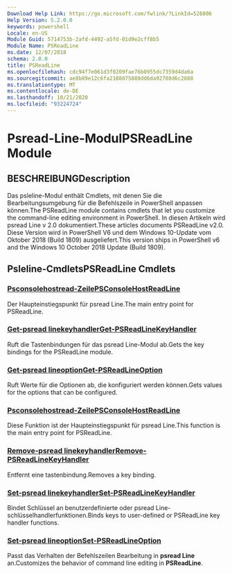 ```yaml
---
Download Help Link: https://go.microsoft.com/fwlink/?LinkId=528806
Help Version: 5.2.0.0
keywords: powershell
Locale: en-US
Module Guid: 5714753b-2afd-4492-a5fd-01d9e2cff8b5
Module Name: PSReadLine
ms.date: 12/07/2018
schema: 2.0.0
title: PSReadLine
ms.openlocfilehash: cdc94f7e061d3f0209fae76b0955dc7359d4da6a
ms.sourcegitcommit: ae8b89e12c6fa2108075888dd6da92788d6c2888
ms.translationtype: MT
ms.contentlocale: de-DE
ms.lasthandoff: 10/21/2020
ms.locfileid: "93224724"
---
```

# <span data-ttu-id="ba40a-103">Psread-Line-Modul</span><span class="sxs-lookup"><span data-stu-id="ba40a-103">PSReadLine Module</span></span>

## <span data-ttu-id="ba40a-104">BESCHREIBUNG</span><span class="sxs-lookup"><span data-stu-id="ba40a-104">Description</span></span>

<span data-ttu-id="ba40a-105">Das psleline-Modul enthält Cmdlets, mit denen Sie die Bearbeitungsumgebung für die Befehlszeile in PowerShell anpassen können.</span><span class="sxs-lookup"><span data-stu-id="ba40a-105">The PSReadLine module contains cmdlets that let you customize the command-line editing environment in PowerShell.</span></span> <span data-ttu-id="ba40a-106">In diesen Artikeln wird psread Line v 2.0 dokumentiert.</span><span class="sxs-lookup"><span data-stu-id="ba40a-106">These articles documents PSReadLine v2.0.</span></span> <span data-ttu-id="ba40a-107">Diese Version wird in PowerShell V6 und dem Windows 10-Update vom Oktober 2018 (Build 1809) ausgeliefert.</span><span class="sxs-lookup"><span data-stu-id="ba40a-107">This version ships in PowerShell v6 and the Windows 10 October 2018 Update (Build 1809).</span></span>

## <span data-ttu-id="ba40a-108">Psleline-Cmdlets</span><span class="sxs-lookup"><span data-stu-id="ba40a-108">PSReadLine Cmdlets</span></span>

### [<span data-ttu-id="ba40a-109">Psconsolehostread-Zeile</span><span class="sxs-lookup"><span data-stu-id="ba40a-109">PSConsoleHostReadLine</span></span>](PSConsoleHostReadLine.md)
<span data-ttu-id="ba40a-110">Der Haupteinstiegspunkt für psread Line.</span><span class="sxs-lookup"><span data-stu-id="ba40a-110">The main entry point for PSReadLine.</span></span>

### [<span data-ttu-id="ba40a-111">Get-psread linekeyhandler</span><span class="sxs-lookup"><span data-stu-id="ba40a-111">Get-PSReadLineKeyHandler</span></span>](Get-PSReadLineKeyHandler.md)
<span data-ttu-id="ba40a-112">Ruft die Tastenbindungen für das psread Line-Modul ab.</span><span class="sxs-lookup"><span data-stu-id="ba40a-112">Gets the key bindings for the PSReadLine module.</span></span>

### [<span data-ttu-id="ba40a-113">Get-psread lineoption</span><span class="sxs-lookup"><span data-stu-id="ba40a-113">Get-PSReadLineOption</span></span>](Get-PSReadLineOption.md)
<span data-ttu-id="ba40a-114">Ruft Werte für die Optionen ab, die konfiguriert werden können.</span><span class="sxs-lookup"><span data-stu-id="ba40a-114">Gets values for the options that can be configured.</span></span>

### [<span data-ttu-id="ba40a-115">Psconsolehostread-Zeile</span><span class="sxs-lookup"><span data-stu-id="ba40a-115">PSConsoleHostReadLine</span></span>](PSConsoleHostReadLine.md)
<span data-ttu-id="ba40a-116">Diese Funktion ist der Haupteinstiegspunkt für psread Line.</span><span class="sxs-lookup"><span data-stu-id="ba40a-116">This function is the main entry point for PSReadLine.</span></span>

### [<span data-ttu-id="ba40a-117">Remove-psread linekeyhandler</span><span class="sxs-lookup"><span data-stu-id="ba40a-117">Remove-PSReadLineKeyHandler</span></span>](Remove-PSReadLineKeyHandler.md)
<span data-ttu-id="ba40a-118">Entfernt eine tastenbindung.</span><span class="sxs-lookup"><span data-stu-id="ba40a-118">Removes a key binding.</span></span>

### [<span data-ttu-id="ba40a-119">Set-psread linekeyhandler</span><span class="sxs-lookup"><span data-stu-id="ba40a-119">Set-PSReadLineKeyHandler</span></span>](Set-PSReadLineKeyHandler.md)
<span data-ttu-id="ba40a-120">Bindet Schlüssel an benutzerdefinierte oder psread Line-schlüsselhandlerfunktionen.</span><span class="sxs-lookup"><span data-stu-id="ba40a-120">Binds keys to user-defined or PSReadLine key handler functions.</span></span>

### [<span data-ttu-id="ba40a-121">Set-psread lineoption</span><span class="sxs-lookup"><span data-stu-id="ba40a-121">Set-PSReadLineOption</span></span>](Set-PSReadLineOption.md)
<span data-ttu-id="ba40a-122">Passt das Verhalten der Befehlszeilen Bearbeitung in **psread Line** an.</span><span class="sxs-lookup"><span data-stu-id="ba40a-122">Customizes the behavior of command line editing in **PSReadLine**.</span></span>

